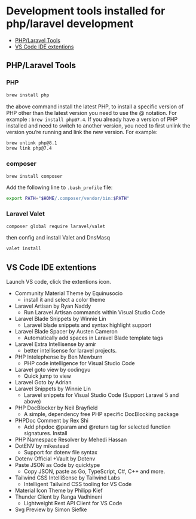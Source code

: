 
# Development tools installed for php/laravel development

- [PHP/Laravel Tools](#phplaravel-tools)
- [VS Code IDE extentions](#development-tools-installed-for-phplaravel-development)

## PHP/Laravel Tools

### PHP
```sh
brew install php
```
the above command install the latest PHP, to install a specific version of PHP other than the latest version you need to use the @ notation. For example : `brew install php@7.4`.
If you already have a version of PHP installed and need to switch to another version, you need to first unlink the version you’re running and link the new version. For example:
```sh
brew unlink php@8.1
brew link php@7.4
```


### composer
```sh
brew install composer
```
Add the following line to `.bash_profile` file:
```sh
export PATH="$HOME/.composer/vendor/bin:$PATH"
```

### Laravel Valet
```sh
composer global require laravel/valet
```
then config and install Valet and DnsMasq
```sh
valet install
```



## VS Code IDE extentions

Launch VS code, click the extentions icon.

- Community Material Theme by Equinusocio
  - install it and select a color theme
- Laravel Artisan by Ryan Naddy
  - Run Laravel Artisan commands within Visual Studio Code
- Laravel Blade Snippets by Winnie Lin
  - Laravel blade snippets and syntax highlight support
- Laravel Blade Spacer by Austen Cameron
  - Automatically add spaces in Laravel Blade template tags
- Laravel Extra Intellisense by amir
  - better intellisense for laravel projects.
- PHP Intelephense by Ben Mewburn
  - PHP code intelligence for Visual Studio Code
- Laravel goto view by codingyu
  - Quick jump to view
- Laravel Goto by Adrian
- Laravel Snippets by Winnie Lin
  -  Laravel snippets for Visual Studio Code (Support Laravel 5 and above)
- PHP DocBlocker by Neil Brayfield
  - A simple, dependency free PHP specific DocBlocking package
- PHPDoc Comment by Rex Shi
  - Add phpdoc @param and @return tag for selected function signatures.
Install
- PHP Namespace Resolver by Mehedi Hassan
- DotENV by mikestead
  - Support for dotenv file syntax
- Dotenv Official +Vault  by Dotenv
- Paste JSON as Code by quicktype
  - Copy JSON, paste as Go, TypeScript, C#, C++ and more.
- Tailwind CSS IntelliSense by Tailwind Labs
  - Intelligent Tailwind CSS tooling for VS Code
- Material Icon Theme by Philipp Kief
- Thunder Client by Ranga Vadhineni
  - Lightweight Rest API Client for VS Code
- Svg Preview by Simon Siefke











